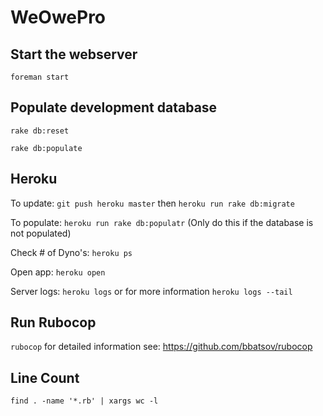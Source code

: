 # WeOwePro

## Start the webserver
`foreman start`

## Populate development database

`rake db:reset`

`rake db:populate` 

## Heroku
To update: `git push heroku master` then `heroku run rake db:migrate`

To populate: `heroku run rake db:populatr` (Only do this if the database is not populated)

Check # of Dyno's: `heroku ps`

Open app: `heroku open`

Server logs: `heroku logs` or for more information `heroku logs --tail`

## Run Rubocop

`rubocop` for detailed information see: https://github.com/bbatsov/rubocop

## Line Count
`find . -name '*.rb' | xargs wc -l`
